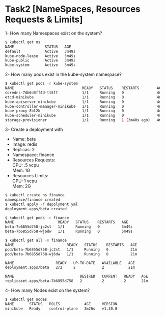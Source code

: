 # Task2 [NameSpaces, Resources Requests & Limits]
1- How many Namespaces exist on the system?
```bash
$ kubectl get ns
NAME              STATUS   AGE
default           Active   3m49s
kube-node-lease   Active   3m49s
kube-public       Active   3m49s
kube-system       Active   3m49s
```
2- How many pods exist in the kube-system namespace?
```bash
$ kubectl get pods -n kube-system
NAME                               READY   STATUS    RESTARTS        AGE
coredns-7db6d8ff4d-tt8ff           1/1     Running   0               4m12s
etcd-minikube                      1/1     Running   0               4m28s
kube-apiserver-minikube            1/1     Running   0               4m26s
kube-controller-manager-minikube   1/1     Running   0               4m26s
kube-proxy-8bl2k                   1/1     Running   0               4m12s
kube-scheduler-minikube            1/1     Running   0               4m26s
storage-provisioner                1/1     Running   1 (3m40s ago)   4m23s
```
3- Create a deployment with 
- Name: beta
- Image: redis
- Replicas: 2
- Namespace: finance
- Resources Requests:  
  CPU: .5 vcpu  
  Mem: 1G  
- Resources Limits:  
  CPU: 1 vcpu  
  Mem: 2G  
```bash
$ kubectl create ns finance
namespace/finance created
$ kubectl apply -f depolyment.yml
deployment.apps/beta created
```
```bash
$ kubectl get pods -n finance
NAME                    READY   STATUS    RESTARTS   AGE
beta-7b6855d758-jc2st   1/1     Running   0          5m49s
beta-7b6855d758-wj6dw   1/1     Running   0          5m49s
```
```bash
$ kubectl get all -n finance
NAME                        READY   STATUS    RESTARTS   AGE
pod/beta-7b6855d758-jc2st   1/1     Running   0          21m
pod/beta-7b6855d758-wj6dw   1/1     Running   0          21m

NAME                   READY   UP-TO-DATE   AVAILABLE   AGE
deployment.apps/beta   2/2     2            2           21m

NAME                              DESIRED   CURRENT   READY   AGE
replicaset.apps/beta-7b6855d758   2         2         2       21m
```
4- How many Nodes exist on the system?
```bash
$ kubectl get nodes
NAME       STATUS   ROLES           AGE     VERSION
minikube   Ready    control-plane   3m26s   v1.30.0
```
